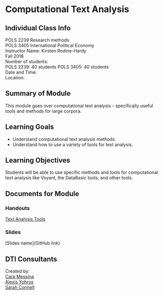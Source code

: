 # Computational Text Analysis

## Individual Class Info
POLS 2239 Research methods<br>
POLS 3405 International Political Economy
<br>
Instructor Name: Kirsten Rodine-Hardy
<br>
Fall 2018
<br>
Number of students:<br>
POLS 2239: 40 students
POLS 3405: 40 students
<br>
Date and Time: 
<br>
Location: <br>

## Summary of Module
This module goes over computational text analysis - specifically useful tools and methods for large corpora.

## Learning Goals
- Understand computational text analysis methods.
- Understand how to use a variety of tools for text analysis.

## Learning Objectives
Students will be able to use specific methods and tools for computational text analysis like Voyant, the DataBasic tools, and other tools.

## Documents for Module

### Handouts

[Text Analysis Tools](https://github.com/NULabNortheastern/digitalassignmentshowcase/blob/master/text_analysis/research_methods-fall2018-hardy/BrowserTextAnalysisTools.pdf)


### Slides

[Slides name](GitHub link)

## DTI Consultants
Created by:<br>
[Cara Messina](messina.c@husky.neu.edu)<br>
[Alexis Yohros](Yohros.a@husky.neu.edu)<br>
[Sarah Connell](sa.connell@northeastern.edu)
